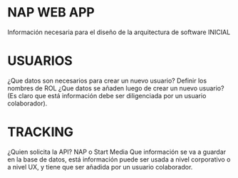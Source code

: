 # NAP WEB APP

Información necesaria para el diseño de la arquitectura de software INICIAL

# USUARIOS

¿Que datos son necesarios para crear un nuevo usuario?
Definir los nombres de ROL
¿Que datos se añaden luego de crear un nuevo usuario? (Es claro que está información debe ser diligenciada por un usuario colaborador).

# TRACKING

¿Quien solicita la API? NAP o Start Media
Que información se va a guardar en la base de datos, está información puede ser usada a nivel corporativo o a nivel UX, y tiene que ser añadida por un usuario colaborador.
